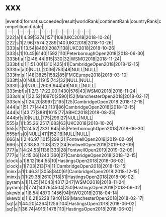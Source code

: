 # xxx


|eventId|format|succeeded|result|worldRank|continentRank|countryRank|competitionId|date|  
|	--|--|--|--|--|--|--|--|--|--|--|--|--|--|--|  
|222|a|1|4.39|5374|1571|108|UKC2018|2018-10-26|  
|222|s|1|2.96|7574|2289|140|UKC2018|2018-10-26|  
|333|a|1|13.54|8460|2087|138|UKC2018|2018-10-26|  
|333|s|1|10.45|6140|1592|110|PeterboroughOpen2018|2018-06-30|  
|333bf|a|1|2:46.44|915|330|32|WSMO2018|2018-11-24|  
|333bf|s|1|1:51.00|1310|425|41|CambridgeOpen2018|2018-12-15|  
|333fm|a|0|NULL|2036|753|48|NULL|NULL|  
|333fm|s|1|48|3825|1582|85|FMCEurope2018|2018-03-10|  
|333ft|a|0|NULL|1915|743|32|NULL|NULL|  
|333ft|s|0|NULL|2609|944|49|NULL|NULL|  
|333mbf|s|1|2/3 17:22.00|1430|576|43|WSMO2018|2018-11-24|  
|333oh|a|1|32.52|10970|2590|152|ManchesterOpen2018|2018-02-17|  
|333oh|s|1|24.20|8997|2195|125|CambridgeOpen2018|2018-12-15|  
|444|a|1|51.77|4443|1131|86|CambridgeOpen2018|2018-12-15|  
|444|s|1|43.77|3881|1015|77|ABHC2018|2018-08-25|  
|444bf|s|0|NULL|775|296|27|NULL|NULL|  
|555|a|1|1:35.26|2517|683|63|UKC2018|2018-10-26|  
|555|s|1|1:24.52|2331|645|55|PeterboroughOpen2018|2018-06-30|  
|555bf|s|0|NULL|411|152|18|NULL|NULL|  
|666|a|1|2:46.97|1015|299|21|FontwellOpen2019|2019-02-09|  
|666|s|1|2:38.83|1108|322|24|FontwellOpen2019|2019-02-09|  
|777|a|1|4:24.53|1138|333|28|FontwellOpen2019|2019-02-09|  
|777|s|1|4:15.06|1243|360|27|CambridgeOpen2018|2018-12-15|  
|clock|a|1|8.12|164|55|10|HastingsOpen2018|2018-06-02|  
|clock|s|1|7.03|213|74|11|CambridgeOpen2018|2018-12-15|  
|minx|a|1|1:46.31|3058|840|61|CambridgeOpen2018|2018-12-15|  
|minx|s|1|1:29.38|2610|718|51|HastingsOpen2018|2018-06-02|  
|pyram|a|1|11.25|14043|4317|247|WSMO2018|2018-11-24|  
|pyram|s|1|7.74|14376|4504|250|HastingsOpen2018|2018-06-02|  
|skewb|a|1|8.54|4870|1456|94|HWO2018|2018-04-14|  
|skewb|s|1|6.21|6228|1940|129|ManchesterOpen2018|2018-02-17|  
|sq1|a|1|44.20|4264|1256|104|HastingsOpen2018|2018-06-02|  
|sq1|s|1|36.74|4916|1478|113|HastingsOpen2018|2018-06-02|  
